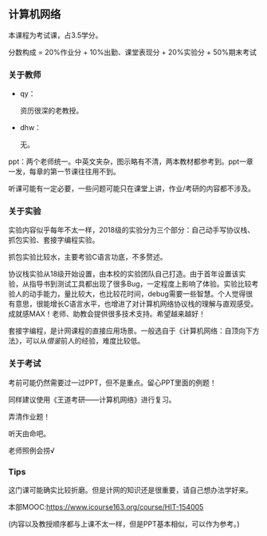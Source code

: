 ## 计算机网络

本课程为考试课，占3.5学分。

分数构成 = 20%作业分 + 10%出勤、课堂表现分 + 20%实验分 + 50%期末考试

### 关于教师

- qy：

  资历很深的老教授。

- dhw：

  无。

ppt：两个老师统一。中英文夹杂，图示略有不清，两本教材都参考到。ppt一章一发，每章的第一节课往往用不到。

听课可能有一定必要，一些问题可能只在课堂上讲，作业/考研的内容都不涉及。

### 关于实验

实验内容似乎每年不太一样，2018级的实验分为三个部分：自己动手写协议栈、抓包实验、套接字编程实验。

抓包实验比较水，主要考验C语言功底，不多赘述。

协议栈实验从18级开始设置，由本校的实验团队自己打造。由于首年设置该实验，从指导书到测试工具都出现了很多Bug，一定程度上影响了体验。实验比较考验人的动手能力，量比较大，也比较花时间，debug需要一些智慧。个人觉得很有意思，很能增长C语言水平，也增进了对计算机网络协议栈的理解与直观感受。成就感MAX！老师、助教会提供很多技术支持。希望越来越好！

套接字编程，是计网课程的直接应用场景。一般选自于《计算机网络：自顶向下方法》，可以从*借鉴*前人的经验，难度比较低。

### 关于考试

考前可能仍然需要过一过PPT，但不是重点。留心PPT里面的例题！

同样建议使用《王道考研——计算机网络》进行复习。

弄清作业题！

听天由命吧。

老师照例会捞√

### Tips

这门课可能确实比较折磨。但是计网的知识还是很重要，请自己想办法学好来。

本部MOOC:https://www.icourse163.org/course/HIT-154005

(内容以及教授顺序都与上课不太一样，但是PPT基本相似，可以作为参考。)



